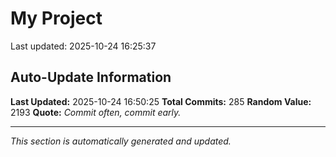# My Project


Last updated: 2025-10-24 16:25:37




































































































































































































































































































































































































































































































































































































































































































## Auto-Update Information

**Last Updated:** 2025-10-24 16:50:25
**Total Commits:** 285
**Random Value:** 2193
**Quote:** _Commit often, commit early._

---
_This section is automatically generated and updated._